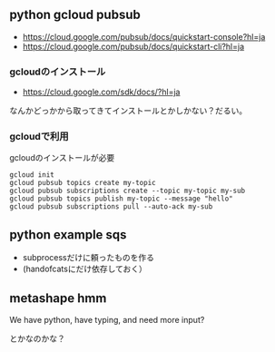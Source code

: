 ## python gcloud pubsub

- https://cloud.google.com/pubsub/docs/quickstart-console?hl=ja
- https://cloud.google.com/pubsub/docs/quickstart-cli?hl=ja

### gcloudのインストール

- https://cloud.google.com/sdk/docs/?hl=ja

なんかどっかから取ってきてインストールとかしかない？だるい。

### gcloudで利用

gcloudのインストールが必要

```console
gcloud init
gcloud pubsub topics create my-topic
gcloud pubsub subscriptions create --topic my-topic my-sub
gcloud pubsub topics publish my-topic --message "hello"
gcloud pubsub subscriptions pull --auto-ack my-sub
```

## python example sqs

- subprocessだけに頼ったものを作る
- (handofcatsにだけ依存しておく）


## metashape hmm

We have python, have typing, and need more input?

とかなのかな？

